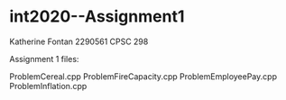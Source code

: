 # int2020--Assignment1
Katherine Fontan
2290561
CPSC 298

Assignment 1 files:

ProblemCereal.cpp
ProblemFireCapacity.cpp
ProblemEmployeePay.cpp
ProblemInflation.cpp
